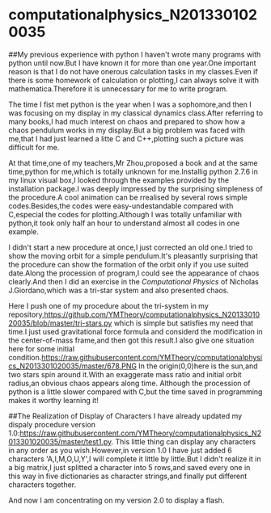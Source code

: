 # computationalphysics_N2013301020035
##My previous experience with python
I haven't wrote many programs with python until now.But I have known it for more than one year.One important reason is that I do not have onerous calculation tasks in my classes.Even if there is some homework of calculation or plotting,I can always solve it with mathematica.Therefore it is unnecessary for me to write program.

The time I fist met python is the year when I was a sophomore,and then I was focusing on my display in my classical dynamics class.After referring to many books,I had much interest on chaos and prepared to show how a chaos pendulum works in my display.But a big problem was faced with me,that I had just learned a litte C and C++,plotting such a picture was difficult for me.

At that time,one of my teachers,Mr Zhou,proposed a book and at the same time,python for me,which is totally unknown for me.Installig python 2.7.6 in my linux visual box,I looked through the examples provided by the installation package.I was deeply impressed by the surprising simpleness of the procedure.A cool animation can be rrealised by several rows simple codes.Besides,the codes were easy-undestandable compared with C,especial the codes for plotting.Although I was totally unfamiliar with python,it took only half an hour to understand almost all codes in one example.

I didn't start a new procedure at once,I just corrected an old one.I tried to show the moving orbit for a simple pendulum.It's pleasantly surprising that the procedure can show the formation of the orbit only if you use suited date.Along the procession of program,I could see the appearance of chaos clearly.And then I did an exercise in the *Computational Physics* of Nicholas J.Giordano,which was a tri-star system and also presented chaos.

Here I push one of my procedure about the tri-system in my repository,https://github.com/YMTheory/computationalphysics_N2013301020035/blob/master/tri-stars.py
which is simple but satisfies my need that time.I just used gravitational force formula and considerd the modification in the center-of-mass frame,and then got this result.I also give one situation here for some initial condition.https://raw.githubusercontent.com/YMTheory/computationalphysics_N2013301020035/master/678.PNG
In the origin(0,0)here is the sun,and two stars spin around it.With an exaggerate mass ratio and initial orbit radius,an obvious chaos appears along time.
Although the procession of python is a little slower compared with C,but the time saved in programming makes it worthy learning it!



##The Realization of Display of Characters
I have already updated my dispaly procedure version 1.0:https://raw.githubusercontent.com/YMTheory/computationalphysics_N2013301020035/master/test1.py.  This little thing can display any characters in any order as you wish.However,in version 1.0 I have just added 6 characters 'A,I,M,O,U,Y',I will complete it little by little.But I didn't realize it in a big matrix,I just splitted a character into 5 rows,and saved every one in this way in five dictionaries as character strings,and finally put different characters together.

And now I am concentrating on my version 2.0 to display a flash.
